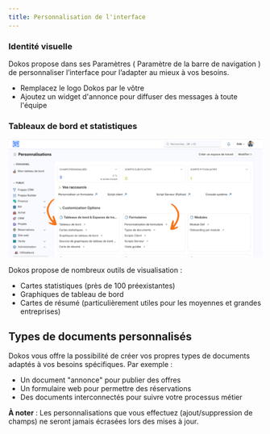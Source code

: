 ```yaml
---
title: Personnalisation de l'interface
---
```


### **Identité visuelle**

Dokos propose dans ses Paramètres ( Paramètre de la barre de navigation ) de personnaliser l’interface pour l’adapter au mieux à vos besoins.  

- Remplacez le logo Dokos par le vôtre
- Ajoutez un widget d'annonce pour diffuser des messages à toute l'équipe

### **Tableaux de bord et statistiques**

![administration\_personnalisation\_de\_l\_interface](/generalites_dokos/administrer_son_site/administration_personnalisation.png)

Dokos propose de nombreux outils de visualisation :

- Cartes statistiques (près de 100 préexistantes)
- Graphiques de tableau de bord
- Cartes de résumé (particulièrement utiles pour les moyennes et grandes entreprises)

## **Types de documents personnalisés**

Dokos vous offre la possibilité de créer vos propres types de documents adaptés à vos besoins spécifiques. Par exemple :

- Un document "annonce" pour publier des offres
- Un formulaire web pour permettre des réservations
- Des documents interconnectés pour suivre votre processus métier

**À noter** : Les personnalisations que vous effectuez (ajout/suppression de champs) ne seront jamais écrasées lors des mises à jour.
